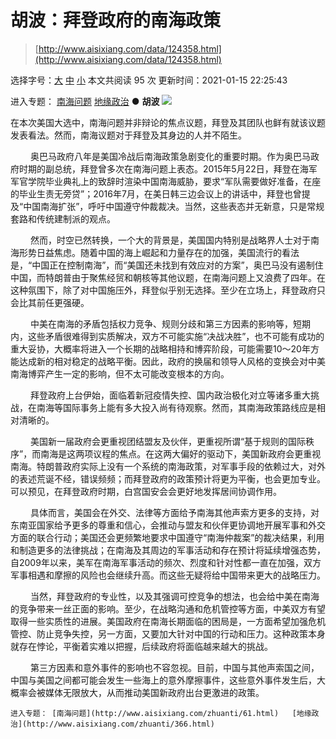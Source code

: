 # 胡波：拜登政府的南海政策

> [http://www.aisixiang.com/data/124358.html](http://www.aisixiang.com/data/124358.html)

选择字号：[大](http://www.aisixiang.com/data/124358.html#) [中](http://www.aisixiang.com/data/124358.html#) [小](http://www.aisixiang.com/data/124358.html#)   本文共阅读 95 次 更新时间：2021-01-15 22:25:43

进入专题： [南海问题](http://www.aisixiang.com/zhuanti/61.html)   [地缘政治](http://www.aisixiang.com/zhuanti/366.html)  ● **胡波**  [![](http://www.aisixiang.com/images/detail-20200426.jpg)](http://www.aisixiang.com/data/121035.html)

在本次美国大选中，南海问题并非辩论的焦点议题，拜登及其团队也鲜有就该议题发表看法。然而，南海议题对于拜登及其身边的人并不陌生。

　　 奥巴马政府八年是美国冷战后南海政策急剧变化的重要时期。作为奥巴马政府时期的副总统，拜登曾多次在南海问题上表态。2015年5月22日，拜登在海军军官学院毕业典礼上的致辞时渲染中国南海威胁，要求“军队需要做好准备，在座的毕业生责无旁贷”；2016年7月，在美日韩三边会议上的讲话中，拜登也曾提及“中国南海扩张”，呼吁中国遵守仲裁裁决。当然，这些表态并无新意，只是常规套路和传统建制派的观点。

　　 然而，时空已然转换，一个大的背景是，美国国内特别是战略界人士对于南海形势日益焦虑。随着中国的海上崛起和力量存在的加强，美国流行的看法是，“中国正在控制南海”，而“美国还未找到有效应对的方案”，奥巴马没有遏制住中国，而特朗普由于聚焦经贸和朝核等其他议题，在南海问题上又浪费了四年。在这种氛围下，除了对中国施压外，拜登似乎别无选择。至少在立场上，拜登政府只会比其前任更强硬。

　　 中美在南海的矛盾包括权力竞争、规则分歧和第三方因素的影响等，短期内，这些矛盾很难得到实质解决，双方不可能实施“决战决胜”，也不可能有成功的重大妥协，大概率将进入一个长期的战略相持和博弈阶段，可能需要10～20年方能达成新的相对稳定的战略平衡。因此，政府的换届和领导人风格的变换会对中美南海博弈产生一定的影响，但不太可能改变根本的方向。

　　 拜登政府上台伊始，面临着新冠疫情失控、国内政治极化对立等诸多重大挑战，在南海等国际事务上能有多大投入尚有待观察。然而，其南海政策路线应是相对清晰的。

　　 美国新一届政府会更重视团结盟友及伙伴，更重视所谓“基于规则的国际秩序”，而南海是这两项议程的焦点。在这两大偏好的驱动下，美国新政府会更重视南海。特朗普政府实际上没有一个系统的南海政策，对军事手段的依赖过大，对外的表述荒诞不经，错误频频；而拜登政府的政策预计将更为平衡，也会更加专业。可以预见，在拜登政府时期，白宫国安会会更好地发挥居间协调作用。

　　 具体而言，美国会在外交、法律等方面给予南海其他声索方更多的支持，对东南亚国家给予更多的尊重和信心，会推动与盟友和伙伴更协调地开展军事和外交方面的联合行动；美国还会更频繁地要求中国遵守“南海仲裁案”的裁决结果，利用和制造更多的法律挑战；在南海及其周边的军事活动和存在预计将延续增强态势，自2009年以来，美军在南海军事活动的频次、烈度和针对性都一直在加强，双方军事相遇和摩擦的风险也会继续升高。而这些无疑将给中国带来更大的战略压力。

　　 当然，拜登政府的专业性，以及其强调可控竞争的想法，也会给中美在南海的竞争带来一丝正面的影响。至少，在战略沟通和危机管控等方面，中美双方有望取得一些实质性的进展。美国政府在南海长期面临的困局是，一方面希望加强危机管控、防止竞争失控，另一方面，又要加大针对中国的行动和压力。这种政策本身就存在悖论，平衡着实难以把握，后续政府将面临越来越大的挑战。

　　 第三方因素和意外事件的影响也不容忽视。目前，中国与其他声索国之间，中国与美国之间都可能会发生一些海上的意外摩擦事件，这些意外事件发生后，大概率会被媒体无限放大，从而推动美国新政府出台更激进的政策。

    进入专题： [南海问题](http://www.aisixiang.com/zhuanti/61.html)   [地缘政治](http://www.aisixiang.com/zhuanti/366.html)  

